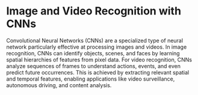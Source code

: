 # Image and Video Recognition with CNNs

Convolutional Neural Networks (CNNs) are a specialized type of neural network particularly effective at processing images and videos. In image recognition, CNNs can identify objects, scenes, and faces by learning spatial hierarchies of features from pixel data. For video recognition, CNNs analyze sequences of frames to understand actions, events, and even predict future occurrences. This is achieved by extracting relevant spatial and temporal features, enabling applications like video surveillance, autonomous driving, and content analysis.